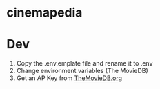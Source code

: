 # cinemapedia

# Dev

1. Copy the .env.emplate file and rename it to .env
2. Change environment variables (The MovieDB)
3. Get an AP Key from [TheMovieDB.org](https://developer.themoviedb.org/docs/getting-started)
